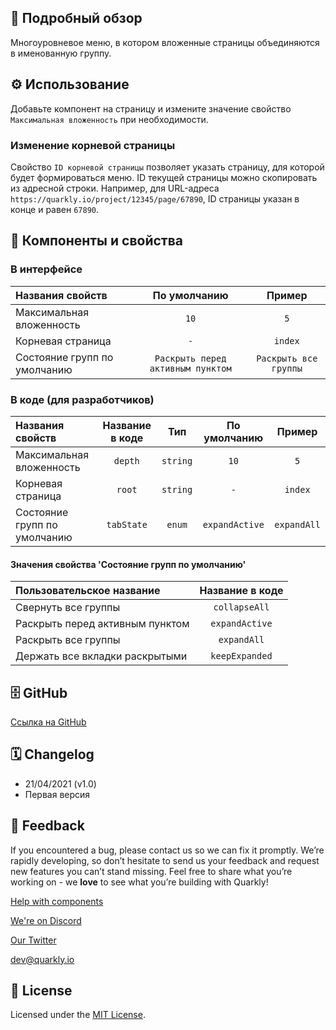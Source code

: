 ## 📖 Подробный обзор

Многоуровневое меню, в котором вложенные страницы объединяются в именованную группу.

## ⚙️ Использование

Добавьте компонент на страницу и измените значение свойство `Максимальная вложенность` при необходимости.

### Изменение корневой страницы

Cвойство `ID корневой страницы` позволяет указать страницу, для которой будет формироваться меню.
ID текущей страницы можно скопировать из адресной строки.
Например, для URL-адреса `https://quarkly.io/project/12345/page/67890`, ID страницы указан в конце и равен `67890`.

## 🧩 Компоненты и свойства

### В интерфейсе

| Названия свойств             |           По умолчанию            |        Пример         |
| :--------------------------- | :-------------------------------: | :-------------------: |
| Максимальная вложенность     |               `10`                |          `5`          |
| Корневая страница            |                `-`                |        `index`        |
| Состояние групп по умолчанию | `Раскрыть перед активным пунктом` | `Раскрыть все группы` |

### В коде (для разработчиков)

| Названия свойств             | Название в коде |   Тип    |  По умолчанию  |   Пример    |
| :--------------------------- | :-------------: | :------: | :------------: | :---------: |
| Максимальная вложенность     |     `depth`     | `string` |      `10`      |     `5`     |
| Корневая страница            |     `root`      | `string` |      `-`       |   `index`   |
| Состояние групп по умолчанию |   `tabState`    |  `enum`  | `expandActive` | `expandAll` |

#### Значения свойства 'Состояние групп по умолчанию'

| Пользовательское название       | Название в коде |
| :------------------------------ | :-------------: |
| Свернуть все группы             |  `collapseAll`  |
| Раскрыть перед активным пунктом | `expandActive`  |
| Раскрыть все группы             |   `expandAll`   |
| Держать все вкладки раскрытыми  | `keepExpanded`  |

## 🗄 GitHub

[Ссылка на GitHub](https://github.com/quarkly/community-kit/blob/master/src/MenuWithGroups.js)

## 🗓 Changelog

-   21/04/2021 (v1.0)
-   Первая версия

## 📮 Feedback

If you encountered a bug, please contact us so we can fix it promptly. We’re rapidly developing, so don’t hesitate to send us your feedback and request new features you can’t stand missing. Feel free to share what you’re working on - we **love** to see what you’re building with Quarkly!

[Help with components](https://community.quarkly.io/c/requests/11)

[We're on Discord](https://discord.gg/f9KhSMGX)

[Our Twitter](https://twitter.com/quarklyapp)

[dev@quarkly.io](mailto:dev@quarkly.io)

## 📝 License

Licensed under the [MIT License](https://raw.githubusercontent.com/quarkly/community-kit/master/LICENSE).
